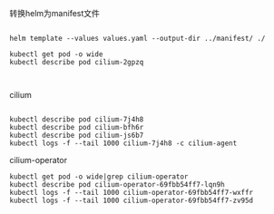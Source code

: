 
转换helm为manifest文件
```shell

helm template --values values.yaml --output-dir ../manifest/ ./
```



```shell
kubectl get pod -o wide
kubectl describe pod cilium-2gpzq



```

cilium
```shell

kubectl describe pod cilium-7j4h8
kubectl describe pod cilium-bfh6r
kubectl describe pod cilium-js6b7
kubectl logs -f --tail 1000 cilium-7j4h8 -c cilium-agent
```

cilium-operator
```shell
kubectl get pod -o wide|grep cilium-operator
kubectl describe pod cilium-operator-69fbb54ff7-lqn9h
kubectl logs -f --tail 1000 cilium-operator-69fbb54ff7-wxffr
kubectl logs -f --tail 1000 cilium-operator-69fbb54ff7-zv95d
```